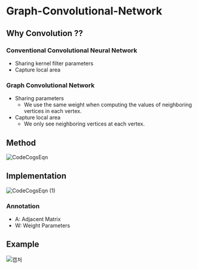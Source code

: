 # Graph-Convolutional-Network

## Why Convolution ??
### Conventional Convolutional Neural Network
  - Sharing kernel filter parameters
  - Capture local area
  
### Graph Convolutional Network
  - Sharing parameters
    - We use the same weight when computing the values of neighboring vertices in each vertex.
  - Capture local area
    - We only see neighboring vertices at each vertex.

## Method
![CodeCogsEqn](https://user-images.githubusercontent.com/22078438/60566235-3c641c00-9da1-11e9-9cc5-621da6ec0a1d.gif)

## Implementation
![CodeCogsEqn (1)](https://user-images.githubusercontent.com/22078438/60566251-49810b00-9da1-11e9-8c16-89eafba4b4dd.gif)
### Annotation
  - A: Adjacent Matrix
  - W: Weight Parameters
  
## Example
![캡처](https://user-images.githubusercontent.com/22078438/60566525-1d19be80-9da2-11e9-927a-0e742e0b19cd.PNG)
